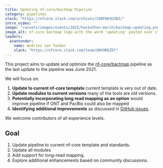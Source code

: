 ```yaml
---
title: Updating nf-core/bactmap Pipeline
category: pipelines
slack: "https://nfcore.slack.com/archives/C08FN6XU3B3/"
intro_video: ""
image: "/assets/images/events/2025/hackathon-march/bactmap-updating.png"
image_alt: nf-core bactmap logo with the word 'updating' pasted over it
leaders:
  avantonder:
    name: Andries van Tonder
    slack: "https://nfcore.slack.com/team/UNV9REZEY"
---
```


This project aims to update and optimize the [nf-core/bactmap](https://nf-co.re/bactmap/1.0.0/) pipeline as the last update to the pipeline was June 2021.

We will focus on:

1. **Update to current nf-core template** current template is very out of date.
2. **Update modules to current versions** many of the tools are old versions.
3. **Potentially incorporating long read mapping as an option** would improve pipeline if ONT and PacBio could also be mapped
4. **Identifying additional improvements** as discussed in [GitHub issues](https://github.com/nf-core/bactmap/issues).

We welcome contributors of all experience levels.

## Goal

1. Update pipeline to current nf-core template and standards.
2. Update all modules
3. Add support for long-read mapping.
4. Explore additional enhancements based on community discussions.

